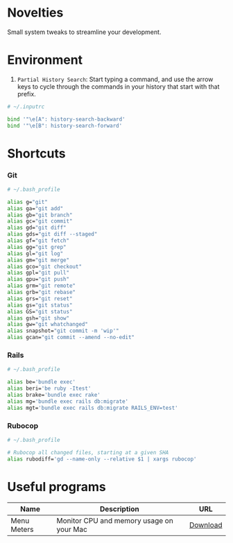 # Novelties
Small system tweaks to streamline your development.


# Environment

1. `Partial History Search`: Start typing a command, and use the arrow keys to cycle through the commands in your history that start with that prefix.
```bash
# ~/.inputrc

bind '"\e[A": history-search-backward'
bind '"\e[B": history-search-forward'
```

# Shortcuts

### Git
```bash
# ~/.bash_profile

alias g="git"
alias ga="git add"
alias gb="git branch"
alias gc="git commit"
alias gd="git diff"
alias gds="git diff --staged"
alias gf="git fetch"
alias gg="git grep"
alias gl="git log"
alias gm="git merge"
alias gco="git checkout"
alias gpl="git pull"
alias gpu="git push"
alias grm="git remote"
alias grb="git rebase"
alias grs="git reset"
alias gs="git status"
alias GS="git status"
alias gsh="git show"
alias gw="git whatchanged"
alias snapshot="git commit -m 'wip'"
alias gcan="git commit --amend --no-edit"
```

### Rails
```bash
# ~/.bash_profile

alias be='bundle exec'
alias beri='be ruby -Itest'
alias brake='bundle exec rake'
alias mg='bundle exec rails db:migrate'
alias mgt='bundle exec rails db:migrate RAILS_ENV=test'
```

### Rubocop
```bash
# ~/.bash_profile

# Rubocop all changed files, starting at a given SHA
alias rubodiff='gd --name-only --relative $1 | xargs rubocop'
```

# Useful programs
| Name        | Description                              | URL                                                                    |
|-------------|------------------------------------------|------------------------------------------------------------------------|
| Menu Meters | Monitor CPU and memory usage on your Mac | [Download](https://member.ipmu.jp/yuji.tachikawa/MenuMetersElCapitan/) |
